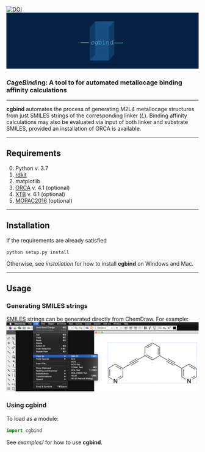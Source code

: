 [![DOI](https://zenodo.org/badge/196167631.svg)](https://zenodo.org/badge/latestdoi/196167631)
![alt text](cgbind/common/llogo.png)
### *C*a*g*e*Bind*ing: A tool to for automated metallocage binding affinity calculations
***

**cgbind** automates the process of generating M2L4 metallocage structures from just SMILES strings of the corresponding
linker (_L_). Binding affinity calculations may also be evaluated via input of both linker and substrate SMILES,
provided an installation of ORCA is available. 

***

## Requirements
0. Python v. 3.7
1. [rdkit](https://github.com/rdkit/rdkit)
2. matplotlib
3. [ORCA](https://sites.google.com/site/orcainputlibrary/home) v. 4.1 (optional)
4. [XTB](https://www.chemie.uni-bonn.de/pctc/mulliken-center/software/xtb/xtb) v. 6.1 (optional)
5. [MOPAC2016](http://openmopac.net) (optional)

***

## Installation

If the requirements are already satisfied
```
python setup.py install
```
Otherwise, see  _installation_ for how to install **cgbind** on Windows and Mac.

***

## Usage
### Generating SMILES strings
[SMILES](https://en.wikipedia.org/wiki/Simplified_molecular-input_line-entry_system) strings can be generated directly
from ChemDraw. For example:
![alt text](cgbind/common/SMILES_generation.png)


### Using cgbind
To load as a module:
```python
import cgbind
```

See _examples/_ for how to use **cgbind**. 
